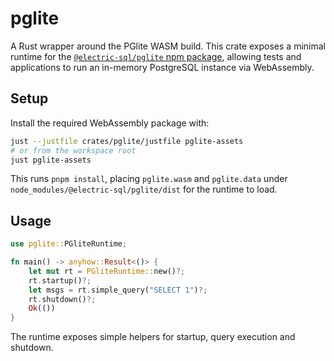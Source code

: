 # pglite

A Rust wrapper around the PGlite WASM build. This crate exposes a minimal
runtime for the [`@electric-sql/pglite` npm package](https://www.npmjs.com/package/@electric-sql/pglite),
allowing tests and applications to run an in-memory PostgreSQL instance via
WebAssembly.

## Setup

Install the required WebAssembly package with:

```sh
just --justfile crates/pglite/justfile pglite-assets
# or from the workspace root
just pglite-assets
```

This runs `pnpm install`, placing `pglite.wasm` and `pglite.data` under
`node_modules/@electric-sql/pglite/dist` for the runtime to load.

## Usage

```rust
use pglite::PGliteRuntime;

fn main() -> anyhow::Result<()> {
    let mut rt = PGliteRuntime::new()?;
    rt.startup()?;
    let msgs = rt.simple_query("SELECT 1")?;
    rt.shutdown()?;
    Ok(())
}
```

The runtime exposes simple helpers for startup, query execution and shutdown.

